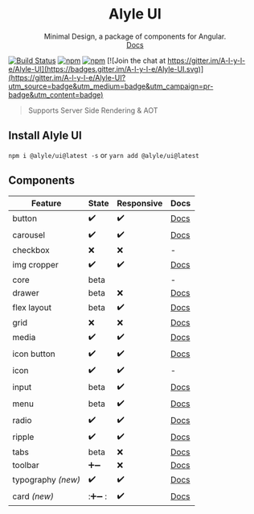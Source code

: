 <div align="center">
  <h1>Alyle UI</h1>
  Minimal Design, a package of components for Angular.
  <br/>
  <a href="https://alyle-ui.firebaseapp.com/">Docs</a>
</div>

[![Build Status](https://travis-ci.org/A-l-y-l-e/Alyle-UI.svg?branch=master)](https://travis-ci.org/A-l-y-l-e/Alyle-UI)
[![npm](https://img.shields.io/npm/v/@alyle/ui.svg?style=flat-square)](https://npmjs.com/package/@alyle/ui)
[![npm](https://img.shields.io/npm/dt/@alyle/ui.svg?style=flat-square)](https://npmjs.com/package/@alyle/ui) [![Join the chat at https://gitter.im/A-l-y-l-e/Alyle-UI](https://badges.gitter.im/A-l-y-l-e/Alyle-UI.svg)](https://gitter.im/A-l-y-l-e/Alyle-UI?utm_source=badge&utm_medium=badge&utm_campaign=pr-badge&utm_content=badge)

> Supports Server Side Rendering & AOT

## Install Alyle UI

`npm i @alyle/ui@latest -s` or `yarn add @alyle/ui@latest`

## Components

|Feature|State|Responsive|Docs|
|----|-----|----------|----|
|button|:heavy_check_mark:|:heavy_check_mark:|[Docs](https://alyle-ui.firebaseapp.com/components/button)|
|carousel|:heavy_check_mark:|:heavy_check_mark:|[Docs](https://alyle-ui.firebaseapp.com/components/carousel)|
|checkbox|:x:|:x:|-|
|img cropper|:heavy_check_mark:|:heavy_check_mark:|[Docs](https://alyle-ui.firebaseapp.com/components/resizing-cropping-images)|
|core|beta||-|
|drawer|beta|:x:|[Docs](https://alyle-ui.firebaseapp.com/components/drawer)|
|flex layout|beta|:heavy_check_mark:|[Docs](https://alyle-ui.firebaseapp.com/layout/flex)|
|grid|:x:|:x:|[Docs](https://alyle-ui.firebaseapp.com/layout/grid)|
|media|:heavy_check_mark:|:heavy_check_mark:|[Docs](https://alyle-ui.firebaseapp.com/layout/responsive)|
|icon button|:heavy_check_mark:|:heavy_check_mark:|[Docs](https://alyle-ui.firebaseapp.com/components/icon-button)|
|icon|:heavy_check_mark:|:heavy_check_mark:|-|
|input|beta|:heavy_check_mark:|[Docs](https://alyle-ui.firebaseapp.com/components/input)|
|menu|beta|:heavy_check_mark:|[Docs](https://alyle-ui.firebaseapp.com/components/menu)|
|radio|:heavy_check_mark:|:heavy_check_mark:|[Docs](https://alyle-ui.firebaseapp.com/components/radio)|
|ripple|:heavy_check_mark:|:heavy_check_mark:|[Docs](https://alyle-ui.firebaseapp.com/components/ripple)|
|tabs|beta|:x:|[Docs](https://alyle-ui.firebaseapp.com/components/tabs)|
|toolbar|➕➖ |:x:|[Docs](https://alyle-ui.firebaseapp.com/components/toolbar)|
|typography *(new)*|:heavy_check_mark:|:heavy_check_mark:|[Docs](https://alyle-ui.firebaseapp.com/components/typography)|
|card *(new)*|:➕➖ :|:heavy_check_mark:|[Docs](https://alyle-ui.firebaseapp.com/components/card)|

